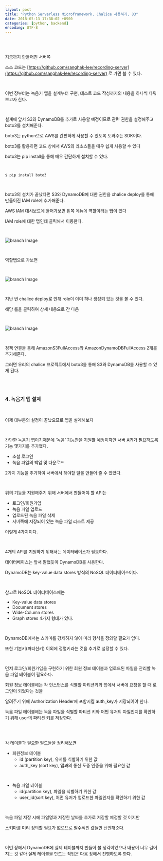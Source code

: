 ```yaml
---
layout: post
title: "Python Serverless Microframework, Chalice 사용하기, 03"
date: 2018-05-13 17:38:02 +0900
categories: [python, backend]
encoding: UTF-8
---
```


<br>
<br>

지금까지 만들어진 서버쪽 

소스 코드는 [https://github.com/sanghak-lee/recording-server](https://github.com/sanghak-lee/recording-server) 로 가면 볼 수 있다.

<br>

이번 장부터는 녹음기 앱을 설계부터 구현, 테스트 코드 작성까지의 내용을 하나씩 다뤄보고자 한다. 

<br>


설계에 앞서 S3와 DynamoDB를 추가로 사용할 예정이므로 관련 권한을 설정해주고 boto3를 설치해준다. 

boto3는 python으로 AWS를 간편하게 사용할 수 있도록 도와주는 SDK이다. 

boto3를 활용하면 코드 상에서 AWS의 리소스들을 매우 쉽게 사용할 수 있다 

boto3는 pip install을 통해 매우 간단하게 설치할 수 있다. 

<br>

```shell
$ pip install boto3
```

<br>

boto3의 설치가 끝났다면 S3와 DynamoDB에 대한 권한을 chalice deploy를 통해 만들어진 IAM role에 추가해준다. 

AWS IAM 대시보드에 들어가보면 왼쪽 메뉴에 역할이라는 탭이 있다 

IAM role에 대한 탭인데 클릭해서 이동한다. 


<br>


![branch Image](https://raw.githubusercontent.com/Sanghak-Lee/blog/master/static/img/_posts/chalice_01.png)

<br>

역할탭으로 가보면 

<br>


![branch Image](https://raw.githubusercontent.com/Sanghak-Lee/blog/master/static/img/_posts/chalice_02.png)

<br>

지난 번 chalice deploy로 인해 role이 이미 하나 생성되 있는 것을 볼 수 있다. 

해당 롤을 클릭하여 상세 내용으로 간 다음 

<br>


![branch Image](https://raw.githubusercontent.com/Sanghak-Lee/blog/master/static/img/_posts/chalice_03.png)


<br>

정책 연결을 통해 AmazonS3FullAccess와 AmazonDynamoDBFullAccess 2개를 추가해준다. 

그러면 우리의 chalice 프로젝트에서 boto3를 통해 S3와 DynamoDB를 사용할 수 있게 된다.

<br>
<br>



### 4. 녹음기 앱 설계

<br> 

이제 대부분의 설정이 끝났으므로 앱을 설계해보자

<br>

간단한 녹음기 앱이기때문에 ‘녹음’ 기능만을 지원할 예정이지만 서버 API가 필요하도록 기능 몇가지를 추가했다.

- 소셜 로그인
- 녹음 파일의 백업 및 다운로드

2가지 기능을 추가하여 서버에서 해야할 일을 만들어 줄 수 있었다. 

<br>

위의 기능을 지원해주기 위해 서버에서 만들어야 할 API는 

- 로그인/회원가입
- 녹음 파일 업로드 
- 업로드된 녹음 파일 삭제
- 서버쪽에 저장되어 있는 녹음 파일 리스트 제공

이렇게 4가지이다. 

<br>

4개의 API를 지원하기 위해서는 데이터베이스가 필요하다. 

데이터베이스는 앞서 말했듯이 DynamoDB를 사용한다. 

DynamoDB는 key-value data stores 방식의 NoSQL 데이터베이스이다. 

<br>

참고로 NoSQL 데이터베이스에는 

* Key-value data stores
* Document stores
* Wide-Column stores
* Graph stores
4가지 형태가 있다. 

<br>

DynamoDB에서는 스키마를 강제하지 않아 미리 형식을 정의할 필요가 없다.

또한 기본키(파티션키) 이외에 정렬키라는 것을 추가로 설정할 수 있다. 

<br>

먼저 로그인/회원가입을 구현하기 위한 회원 정보 테이블과 업로드된 파일을 관리할 녹음 파일 테이블이 필요하다. 

회원 정보 테이블에는 각 인스턴스를 식별할 파티션키와  앱에서 서버에 요청을 할 때 로그인이 되었다는 것을 

알려주기 위해 Authorization Header에 포함시킬 auth_key가 저장되어야 한다. 


녹음 파일 테이블에는 녹음 파일을 식별할 파티션 키와 어떤 유저의 파일인지를 확인하기 위해 user의 파티션 키를 저장한다. 

<br>
<br>

각 테이블과 필요한 필드들을 정리해보면 

* 회원정보 테이블
    * id (partition key), 유저를 식별하기 위한 값 
    * auth_key (sort key), 앱과의 통신 도중 인증을 위해 필요한 값 

<br>

* 녹음 파일 테이블
    * id(partition key), 파일을 식별하기 위한 값
    * user_id(sort key), 어떤 유저가 업로드한 파일인지를 확인하기 위한 값


<br>

녹음 파일 저장 시에 파일명과 저장한 날짜를 추가로 저장할 예정할 것 이지만 

스키마를 미리 정의할 필요가 없으므로 필수적인 값들만 선언해준다. 

<br>


이번 장에서 DynamoDB에 실제 테이블까지 만들어 볼 생각이었으나 내용이 너무 길어지는 것 같아 실제 테이블을 만드는 작업은 다음 장에서 진행하도록 한다. 


<br>
<br>
